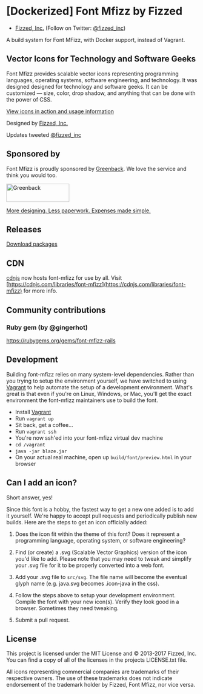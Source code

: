 [Dockerized] Font Mfizz by Fizzed
=======================================

 - [Fizzed, Inc.](http://fizzed.com) (Follow on Twitter: [@fizzed_inc](http://twitter.com/fizzed_inc))

A build system for Font MFizz, with Docker support, instead of Vagrant.

## Vector Icons for Technology and Software Geeks

Font Mfizz provides scalable vector icons representing programming languages,
operating systems, software engineering, and technology. It was designed designed
for technology and software geeks. It can be customized — size, color, drop shadow,
and anything that can be done with the power of CSS.

[View icons in action and usage information](http://fizzed.com/oss/font-mfizz)

Designed by [Fizzed, Inc.](http://fizzed.com/)

Updates tweeted [@fizzed_inc](http://twitter.com/fizzed_inc)

## Sponsored by

Font Mfizz is proudly sponsored by <a href="https://www.greenback.com">Greenback</a>.  We love the service and think you would too.

<a href="https://www.greenback.com?utm_source=github.com&utm_medium=sponsorship&utm_campaign=fizzed-font-mfizz" title="Greenback - Expenses made simple"><img src="https://www.greenback.com/assets/images/logo-greenback.png" height="48" width="166" alt="Greenback"></a>

<a href="https://www.greenback.com?utm_source=github.com&utm_medium=sponsorship&utm_campaign=fizzed-font-mfizz" title="Greenback - Expenses made simple">More designing. Less paperwork. Expenses made simple.</a>

## Releases

[Download packages](https://github.com/fizzed/font-mfizz/releases)

## CDN

[cdnjs](https://cdnjs.com) now hosts font-mfizz for use by all. Visit [https://cdnjs.com/libraries/font-mfizz](https://cdnjs.com/libraries/font-mfizz) for more info.

## Community contributions

### Ruby gem (by @gingerhot)
https://rubygems.org/gems/font-mfizz-rails

## Development

Building font-mfizz relies on many system-level dependencies.  Rather than you
trying to setup the environment yourself, we have switched to using
[Vagrant](https://www.vagrantup.com/) to help automate the setup of a development environment.
What's great is that even if you're on Linux, Windows, or Mac, you'll get the exact
environment the font-mfizz maintainers use to build the font.

 * Install [Vagrant](https://www.vagrantup.com/)
 * Run `vagrant up`
 * Sit back, get a coffee...
 * Run `vagrant ssh`
 * You're now ssh'ed into your font-mfizz virtual dev machine
 * `cd /vagrant`
 * `java -jar blaze.jar`
 * On your actual real machine, open up `build/font/preview.html` in your browser

## Can I add an icon?

Short answer, yes!

Since this font is a hobby, the fastest way to get a new one added is to add it
yourself.  We're happy to accept pull requests and periodically publish new builds. 
Here are the steps to get an icon officially added:

1. Does the icon fit within the theme of this font?  Does it represent a programming language,
operating system, or software engineering?

2. Find (or create) a .svg (Scalable Vector Graphics) version of the icon you'd like to add.
Please note that you may need to tweak and simplify your .svg file for it to be properly
converted into a web font.

3. Add your .svg file to `src/svg`. The file name will become the eventual glyph name (e.g. java.svg
becomes .icon-java in the css).

4. Follow the steps above to setup your development environment.  Compile the font with your
   new icon(s).  Verify they look good in a browser.  Sometimes they need tweaking.

5. Submit a pull request.

## License

This project is licensed under the MIT License and © 2013-2017 Fizzed, Inc. You can find a copy of
all of the licenses in the projects LICENSE.txt file.

All icons representing commercial companies are trademarks of their respective owners. The use of
these trademarks does not indicate endorsement of the trademark holder by Fizzed, Font Mfizz, nor
vice versa.
